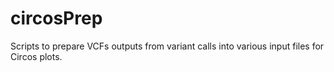 # circosPrep
Scripts to prepare VCFs outputs from variant calls into various input files for Circos plots.
